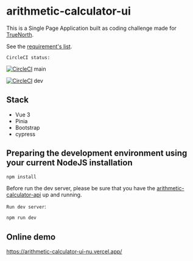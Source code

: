 # arithmetic-calculator-ui

This is a Single Page Application built as coding challenge made for [TrueNorth](https://www.truenorth.co/).

See the [requirement's list](./TrueNorth_LoanPro_Coding_Challenge.pdf).

`CircleCI status:`

[![CircleCI](https://dl.circleci.com/status-badge/img/gh/web2solutions/arithmetic-calculator-ui/tree/main.svg?style=svg)](https://dl.circleci.com/status-badge/redirect/gh/web2solutions/arithmetic-calculator-ui/tree/main) main

[![CircleCI](https://dl.circleci.com/status-badge/img/gh/web2solutions/arithmetic-calculator-ui/tree/dev.svg?style=svg)](https://dl.circleci.com/status-badge/redirect/gh/web2solutions/arithmetic-calculator-ui/tree/dev) dev

## Stack

* Vue 3
* Pinia
* Bootstrap
* cypress


## Preparing the development environment using your current NodeJS installation

```bash
npm install
```

Before run the dev server, please be sure that you have the [arithmetic-calculator-api](https://github.com/web2solutions/arithmetic-calculator-api) up and running.


`Run dev server`:

```bash
npm run dev
```


## Online demo

https://arithmetic-calculator-ui-nu.vercel.app/
